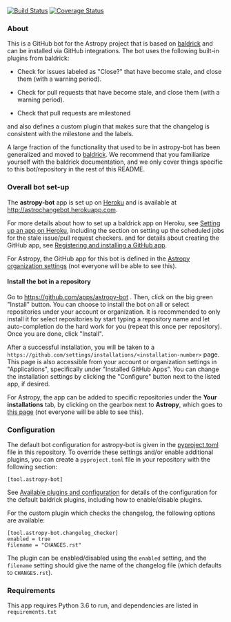 [![Build Status](https://github.com/astropy/astropy-bot/workflows/CI/badge.svg)](https://github.com/astropy/astropy-bot/actions)
[![Coverage Status](https://codecov.io/gh/astropy/astropy-bot/branch/main/graph/badge.svg)](https://codecov.io/gh/astropy/astropy-bot)

### About

This is a GitHub bot for the Astropy project that is based on
[baldrick](https://baldrick.readthedocs.io) and can be installed via GitHub
integrations. The bot uses the following built-in plugins from baldrick:

* Check for issues labeled as "Close?" that have become stale, and close them
  (with a warning period).

* Check for pull requests that have become stale, and close
  them (with a warning period).

* Check that pull requests are milestoned

and also defines a custom plugin that makes sure that the changelog is
consistent with the milestone and the labels.

A large fraction of the functionality that used to be in astropy-bot has been
generalized and moved to [baldrick](https://baldrick.readthedocs.io). We
recommend that you familiarize yourself with the baldrick documentation, and we
only cover things specific to this bot/repository in the rest of this README.

### Overall bot set-up

The **astropy-bot** app is set up on [Heroku](https://heroku.com) and is
available at http://astrochangebot.herokuapp.com.

For more details about how to
set up a baldrick app on Heroku, see [Setting up an app on Heroku](https://baldrick.readthedocs.io/en/latest/heroku.html), including the section
on setting up the scheduled jobs for the stale issue/pull request checkers. and
for details about creating the GitHub app, see
[Registering and installing a GitHub app](https://baldrick.readthedocs.io/en/latest/github.html).

For Astropy, the GitHub app for this bot is defined in the
[Astropy organization settings](https://github.com/organizations/astropy/settings/apps/astropy-bot)
(not everyone will be able to see this).

#### Install the bot in a repository

Go to https://github.com/apps/astropy-bot . Then, click on the big green "Install"
button. You can choose to install the bot on all or select repositories
under your account or organization. It is recommended to only install it for
select repositories by start typing a repository name and let auto-completion
do the hard work for you (repeat this once per repository). Once you are done,
click "Install".

After a successful installation, you will be taken to a
``https://github.com/settings/installations/<installation-number>`` page.
This page is also accessible from your account or organization settings in
"Applications", specifically under "Installed GitHub Apps".
You can change the installation settings by clicking the "Configure"
button next to the listed app, if desired.

For Astropy, the app can be added to specific repositories
under the **Your installations** tab, by clicking on the gearbox next to
**Astropy**, which goes to
[this page](https://github.com/organizations/astropy/settings/installations/36238)
(not everyone will be able to see this).

### Configuration

The default bot configuration for astropy-bot is given in the
[pyproject.toml](pyproject.toml) file in this repository. To override these
settings and/or enable additional plugins, you can create a ``pyproject.toml``
file in your repository with the following section:

    [tool.astropy-bot]

See [Available plugins and configuration](https://baldrick.readthedocs.io/en/latest/plugins.html) for details of the
configuration for the default baldrick plugins, including how to enable/disable
plugins.

For the custom plugin which checks the changelog, the following options are
available:

    [tool.astropy-bot.changelog_checker]
    enabled = true
    filename = "CHANGES.rst"

The plugin can be enabled/disabled using the ``enabled`` setting, and the
``filename`` setting should give the name of the changelog file (which defaults
  to ``CHANGES.rst``).

### Requirements

This app requires Python 3.6 to run, and dependencies are listed in
``requirements.txt``
